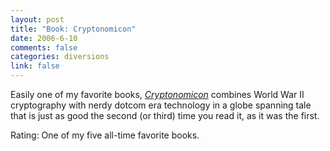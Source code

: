 ```yaml
--- 
layout: post
title: "Book: Cryptonomicon"
date: 2006-6-10
comments: false
categories: diversions
link: false
---
```

Easily one of my favorite books, <i><a href="http://www.amazon.com/gp/product/0380973464/sr=8-3/qid=1149946791/ref=pd_bbs_3/103-8820890-2075017?%5Fencoding=UTF8" title="Cryptonomicon">Cryptonomicon</a></i> combines World War II cryptography with nerdy dotcom era technology in a globe spanning tale that is just as good the second (or third) time you read it, as it was the first.

Rating: One of my five all-time favorite books.
